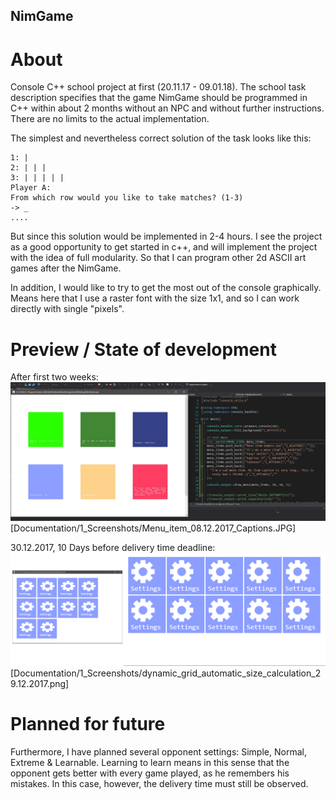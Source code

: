 ## NimGame
# About
Console C++ school project at first (20.11.17 - 09.01.18). 
The school task description specifies that the game NimGame should be programmed in C++ within about 2 months without an NPC and without further instructions. There are no limits to the actual implementation.

The simplest and nevertheless correct solution of the task looks like this:
```Simplest solution (console output)
1: | 
2: | | | 
3: | | | | |
Player A:
From which row would you like to take matches? (1-3)
-> _
....
```
But since this solution would be implemented in 2-4 hours. I see the project as a good opportunity to get started in c++, and will implement the project with the idea of full modularity.
So that I can program other 2d ASCII art games after the NimGame.

In addition, I would like to try to get the most out of the console graphically.
Means here that I use a raster font with the size 1x1, and so I can work directly with single "pixels".

# Preview / State of development
After first two weeks:
![ConsoleUsePreview](https://raw.githubusercontent.com/Ruffo324/nimgame/master/Documentation/1_Screenshots/Menu_item_08.12.2017_Captions.JPG)
[Documentation/1_Screenshots/Menu_item_08.12.2017_Captions.JPG]

30.12.2017, 10 Days before delivery time deadline:
![DynamicGridScaling](https://raw.githubusercontent.com/Ruffo324/nimgame/master/Documentation/1_Screenshots/dynamic_grid_automatic_size_calculation_29.12.2017.png)
[Documentation/1_Screenshots/dynamic_grid_automatic_size_calculation_29.12.2017.png]

# Planned for future
Furthermore, I have planned several opponent settings:
Simple, Normal, Extreme & Learnable.
Learning to learn means in this sense that the opponent gets better with every game played, as he remembers his mistakes. 
In this case, however, the delivery time must still be observed.

